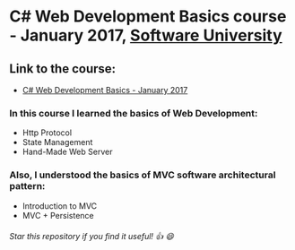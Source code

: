 # C# Web Development Basics course - January 2017, [Software University](https://softuni.bg/ "Software University")

## Link to the course: 
* [C# Web Development Basics - January 2017](https://softuni.bg/trainings/1543/csharp-web-development-basics-january-2017 "C# Web Development Basics - January 2017")

### In this course I learned the basics of Web Development:

* Http Protocol
* State Management
* Hand-Made Web Server

### Also, I understood the basics of MVC software architectural pattern:

* Introduction to MVC
* MVC + Persistence

###### Star this repository if you find it useful! :thumbsup: :smile:
